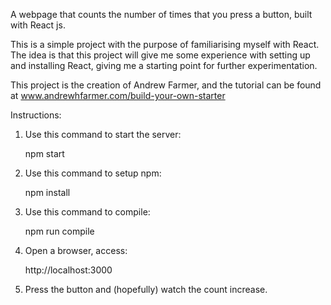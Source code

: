 
A webpage that counts the number of times that you press a button, built with React js.

This is a simple project with the purpose of familiarising myself with React. The idea is that this project will give me some experience with setting up and installing React, giving me a starting point for further experimentation.

This project is the creation of Andrew Farmer, and the tutorial can be found at www.andrewhfarmer.com/build-your-own-starter


Instructions:

1. Use this command to start the server:

	npm start

2. Use this command to setup npm:

	npm install

3. Use this command to compile:

	npm run compile

4. Open a browser, access: 
	
	http://localhost:3000

5. Press the button and (hopefully) watch the count increase.
